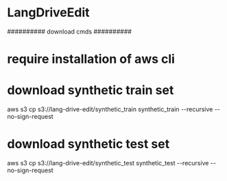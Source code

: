 # LangDriveEdit

########## download cmds ##########
# require installation of aws cli
# download synthetic train set
aws s3 cp s3://lang-drive-edit/synthetic_train synthetic_train --recursive --no-sign-request
# download synthetic test set
aws s3 cp s3://lang-drive-edit/synthetic_test synthetic_test --recursive --no-sign-request
